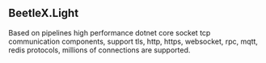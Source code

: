 ## BeetleX.Light
Based on pipelines high performance dotnet core socket tcp communication components, support tls, http, https, websocket, rpc, mqtt, redis protocols, millions of connections are supported.
